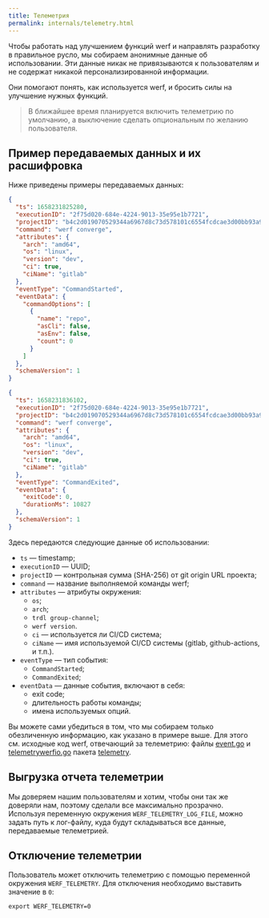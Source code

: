 ```yaml
---
title: Телеметрия
permalink: internals/telemetry.html
---
```


Чтобы работать над улучшением функций werf и направлять разработку в правильное русло, мы собираем анонимные данные об использовании. Эти данные никак не привязываются к пользователям и не содержат никакой персонализированной информации.

Они помогают понять, как используется werf, и бросить силы на улучшение нужных функций.

> В ближайшее время планируется включить телеметрию по умолчанию, а выключение сделать опциональным по желанию пользователя.

## Пример передаваемых данных и их расшифровка

Ниже приведены примеры передаваемых данных:

```json
{
  "ts": 1658231825280,
  "executionID": "2f75d020-684e-4224-9013-35e95e1b7721",
  "projectID": "b4c2d019070529344a6967d8c73d578101c6554fcdcae3d00bb93a9692523cb1",
  "command": "werf converge",
  "attributes": {
    "arch": "amd64",
    "os": "linux",
    "version": "dev",
    "ci": true,
    "ciName": "gitlab"
  },
  "eventType": "CommandStarted",
  "eventData": {
    "commandOptions": [
      {
        "name": "repo",
        "asCli": false,
        "asEnv": false,
        "count": 0
      }
    ]
  },
  "schemaVersion": 1
}
```

```json
{
  "ts": 1658231836102,
  "executionID": "2f75d020-684e-4224-9013-35e95e1b7721",
  "projectID": "b4c2d019070529344a6967d8c73d578101c6554fcdcae3d00bb93a9692523cb1",
  "command": "werf converge",
  "attributes": {
    "arch": "amd64",
    "os": "linux",
    "version": "dev",
    "ci": true,
    "ciName": "gitlab"
  },
  "eventType": "CommandExited",
  "eventData": {
    "exitCode": 0,
    "durationMs": 10827
  },
  "schemaVersion": 1
}
```

Здесь передаются следующие данные об использовании:

* `ts` — timestamp;
* `executionID` — UUID;
* `projectID` — контрольная сумма (SHA-256) от git origin URL проекта;
* `command` — название выполняемой команды werf;
* `attributes` — атрибуты окружения:
  * `os`;
  * `arch`;
  * `trdl group-channel`;
  * `werf version`.
  * `ci` — используется ли CI/CD система;
  * `ciName` — имя используемой CI/CD системы (gitlab, github-actions, и т.п.).
* `eventType` — тип события:
  * `CommandStarted`;
  * `CommandExited`;
* `eventData` — данные события, включают в себя:
  * exit code;
  * длительность работы команды;
  * имена используемых опций.

Вы можете сами убедиться в том, что мы собираем только обезличенную информацию, как указано в примере выше. Для этого см. исходные код werf, отвечающий за телеметрию: файлы [event.go](https://github.com/werf/werf/blob/main/pkg/telemetry/event.go) и [telemetrywerfio.go](https://github.com/werf/werf/blob/main/pkg/telemetry/telemetrywerfio.go) пакета [telemetry](https://github.com/werf/werf/tree/main/pkg/telemetry).

## Выгрузка отчета телеметрии

Мы доверяем нашим пользователям и хотим, чтобы они так же доверяли нам, поэтому сделали все максимально прозрачно. Используя переменную окружения `WERF_TELEMETRY_LOG_FILE`, можно задать путь к лог-файлу, куда будут складываться все данные, передаваемые телеметрией.

## Отключение телеметрии

Пользователь может отключить телеметрию с помощью переменной окружения `WERF_TELEMETRY`. Для отключения необходимо выставить значение в `0`:

```shell
export WERF_TELEMETRY=0
``` 

